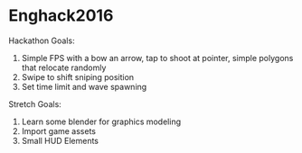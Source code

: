 # Enghack2016

Hackathon Goals:

1. Simple FPS with a bow an arrow, tap to shoot at pointer, simple polygons that relocate randomly
2. Swipe to shift sniping position
3. Set time limit and wave spawning

Stretch Goals:

1. Learn some blender for graphics modeling
2. Import game assets
3. Small HUD Elements
